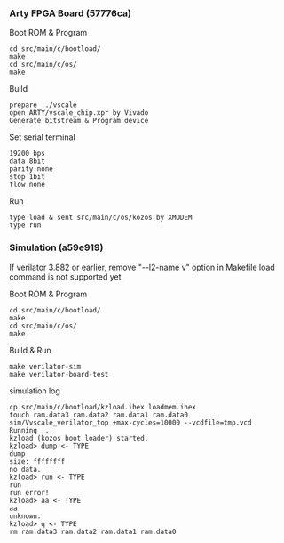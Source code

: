 ### Arty FPGA Board (57776ca)

Boot ROM & Program
```
cd src/main/c/bootload/
make
cd src/main/c/os/
make
```
Build
```
prepare ../vscale
open ARTY/vscale_chip.xpr by Vivado
Generate bitstream & Program device
```
Set serial terminal
```
19200 bps
data 8bit
parity none
stop 1bit
flow none
```
Run
```
type load & sent src/main/c/os/kozos by XMODEM
type run
```
### Simulation (a59e919)
If verilator 3.882 or earlier, remove "--l2-name v" option in Makefile
load command is not supported yet

Boot ROM & Program
```
cd src/main/c/bootload/
make
cd src/main/c/os/
make
```
Build & Run
```
make verilator-sim
make verilator-board-test
```
simulation log
```
cp src/main/c/bootload/kzload.ihex loadmem.ihex
touch ram.data3 ram.data2 ram.data1 ram.data0
sim/Vvscale_verilator_top +max-cycles=10000 --vcdfile=tmp.vcd
Running ...
kzload (kozos boot loader) started.
kzload> dump <- TYPE
dump
size: ffffffff
no data.
kzload> run <- TYPE
run
run error!
kzload> aa <- TYPE
aa
unknown.
kzload> q <- TYPE
rm ram.data3 ram.data2 ram.data1 ram.data0
```
